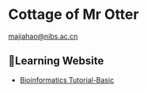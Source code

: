 # Cottage of Mr Otter
majiahao@nibs.ac.cn
## 📖Learning Website
  * [Bioinformatics Tutorial-Basic](https://lulab2.gitbook.io/teaching/)
